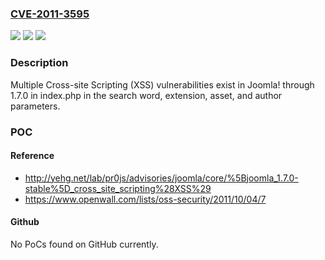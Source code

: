 ### [CVE-2011-3595](https://cve.mitre.org/cgi-bin/cvename.cgi?name=CVE-2011-3595)
![](https://img.shields.io/static/v1?label=Product&message=Joomla!&color=blue)
![](https://img.shields.io/static/v1?label=Version&message=%3C%3D%201.7.0%20&color=brightgreen)
![](https://img.shields.io/static/v1?label=Vulnerability&message=XSS&color=brightgreen)

### Description

Multiple Cross-site Scripting (XSS) vulnerabilities exist in Joomla! through 1.7.0 in index.php in the search word, extension, asset, and author parameters.

### POC

#### Reference
- http://yehg.net/lab/pr0js/advisories/joomla/core/%5Bjoomla_1.7.0-stable%5D_cross_site_scripting%28XSS%29
- https://www.openwall.com/lists/oss-security/2011/10/04/7

#### Github
No PoCs found on GitHub currently.

